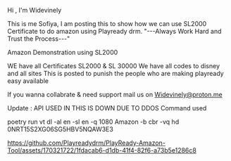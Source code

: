 Hi 
, I'm Widevinely


This is me Sofiya, I am posting this to show how we can use SL2000 Certificate to do amazon using Playready drm.
"---Always Work Hard and Trust the Process---"

Amazon Demonstration using SL2000

WE have all Certificates SL2000 & SL 30000
We have all codes to disney and all sites
This is posted to punish the people who are making playready easy available

If you wanna collabrate & need support mail us on Widevinely@proton.me

Update : API USED IN THIS IS DOWN DUE TO DDOS
Command used 

poetry run vt dl -al en -sl en -q 1080 Amazon -b cbr -vq hd 0NRT15S2XG06SG5HBV5NQAW3E3


https://github.com/Playreadydrm/PlayReady-Amazon-Tool/assets/170321722/1fdacab6-d1db-41f4-82f6-a73b5e1286c8

